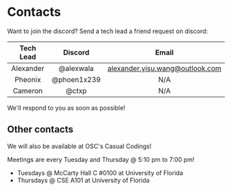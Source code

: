 # Contacts

Want to join the discord? Send a tech lead a friend request on discord:


| Tech Lead | Discord | Email|
| :------:  | :---:   | :--: |
| Alexander | @alexwala| alexander.yisu.wang@outlook.com|
| Pheonix | @phoen1x239| N/A |
| Cameron | @ctxp| N/A |

We'll respond to you as soon as possible!

## Other contacts

We will also be available at OSC's Casual Codings!

Meetings are every Tuesday and Thursday @ 5:10 pm to 7:00 pm!

* Tuesdays @ McCarty Hall C #0100 at University of Florida
* Thursdays @ CSE A101 at University of Florida
